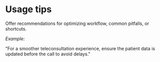# Usage tips

Offer recommendations for optimizing workflow, common pitfalls, or shortcuts.&#x20;

_Example:_&#x20;

"For a smoother teleconsultation experience, ensure the patient data is updated before the call to avoid delays."
